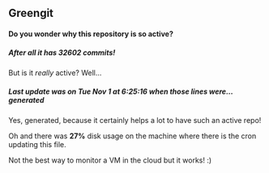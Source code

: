 ## Greengit

#### Do you wonder why this repository is so active?

##### After all it has 32602 commits!

But is it *really* active? Well...

##### Last update was on Tue Nov 1 at 6:25:16 when those lines were... generated

Yes, generated, because it certainly helps a lot to have such an active repo!

Oh and there was **27%** disk usage on the machine
where there is the cron updating this file.

Not the best way to monitor a VM in the cloud but it works! :)
